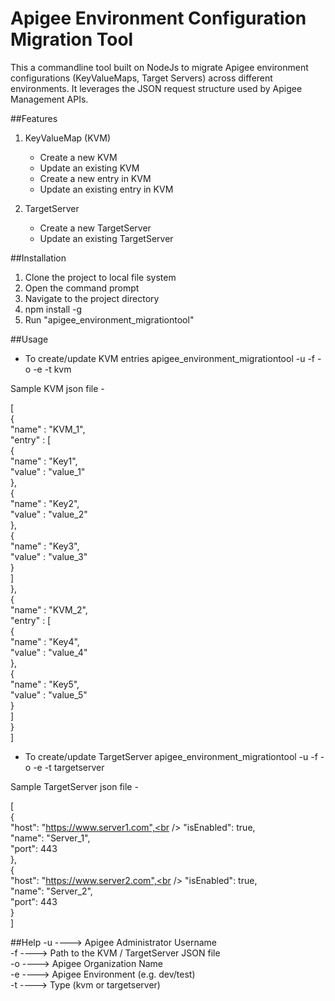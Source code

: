 # Apigee Environment Configuration Migration Tool
This a commandline tool built on NodeJs to migrate Apigee environment configurations (KeyValueMaps, Target Servers) across different environments. It leverages the JSON request structure used by Apigee Management APIs. 

##Features
1. KeyValueMap (KVM)
	- Create a new KVM
	- Update an existing KVM
	- Create a new entry in KVM
	- Update an existing entry in KVM

2. TargetServer
	- Create a new TargetServer
	- Update an existing TargetServer

##Installation

1. Clone the project to local file system
2. Open the command prompt
3. Navigate to the project directory
4. npm install -g
5. Run "apigee_environment_migrationtool"

##Usage

- To create/update KVM entries
	apigee_environment_migrationtool -u <username> -f <filePath> -o <org> -e <env> -t kvm

Sample KVM json file - 

[<br />
	{  <br /> 
	 "name" : "KVM_1",<br />
	 "entry" : [ <br />
	  {<br />
	   "name" : "Key1",<br />
	   "value" : "value_1"<br />
	  },<br />
	  {<br />
	   "name" : "Key2",<br />
	   "value" : "value_2"<br />
	  },<br />
	  {<br />
	   "name" : "Key3",<br />
	   "value" : "value_3"<br />
	  }  <br />
	 ]<br />
	},<br />
	{   <br />
	 "name" : "KVM_2",<br />
	 "entry" : [ <br />
	  {<br />
	   "name" : "Key4",<br />
	   "value" : "value_4"<br />
	  },<br />
	  {<br />
	   "name" : "Key5",<br />
	   "value" : "value_5"<br />
	  } <br />
	 ]<br />
	}<br />
]<br />

- To create/update TargetServer 
	apigee_environment_migrationtool -u <username> -f <filePath> -o <org> -e <env> -t targetserver

Sample TargetServer json file -

[<br />
	{<br />
  		"host": "https://www.server1.com",<br />
  		"isEnabled": true,<br />
  		"name": "Server_1",<br />
  		"port": 443<br />
	},<br />
	{<br />
  		"host": "https://www.server2.com",<br />
  		"isEnabled": true,<br />
  		"name": "Server_2",<br />
  		"port": 443<br />
	}<br />
]<br />

##Help
-u ----> Apigee Administrator Username<br />
-f ----> Path to the KVM / TargetServer JSON file<br />
-o ----> Apigee Organization Name<br />
-e ----> Apigee Environment (e.g. dev/test)<br />
-t ----> Type (kvm or targetserver)<br />